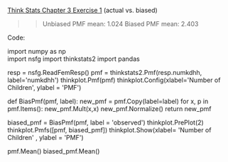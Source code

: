 [Think Stats Chapter 3 Exercise 1](http://greenteapress.com/thinkstats2/html/thinkstats2004.html#toc31) (actual vs. biased)

>> Unbiased PMF mean: 1.024 
   Biased PMF mean: 2.403

Code: 

import numpy as np  
import nsfg
import thinkstats2
import pandas

resp = nsfg.ReadFemResp()
pmf = thinkstats2.Pmf(resp.numkdhh, label='numkdhh')
thinkplot.Pmf(pmf)
thinkplot.Config(xlabel='Number of Children', ylabel = 'PMF')

def BiasPmf(pmf, label):
    new_pmf = pmf.Copy(label=label)
    for x, p in pmf.Items():
        new_pmf.Mult(x,x)
    new_pmf.Normalize()
    return new_pmf

biased_pmf = BiasPmf(pmf, label = 'observed')
thinkplot.PrePlot(2)
thinkplot.Pmfs([pmf, biased_pmf])
thinkplot.Show(xlabel= 'Number of Children' , ylabel = 'PMF')


pmf.Mean()
biased_pmf.Mean()
